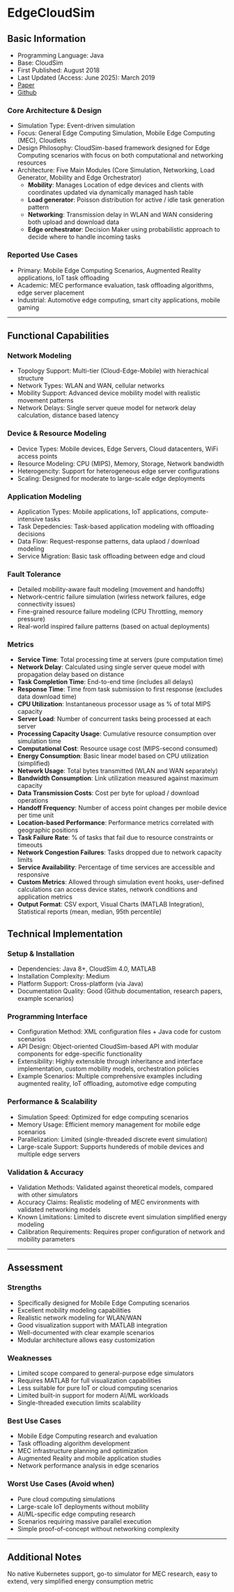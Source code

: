 # EdgeCloudSim
## Basic Information
- Programming Language: Java
- Base: CloudSim
- First Published: August 2018
- Last Updated (Access: June 2025): March 2019
- [Paper](https://onlinelibrary.wiley.com/doi/abs/10.1002/ett.3493)
- [Github](https://github.com/purdue-dcsl/EdgeCloudSim)

### Core Architecture & Design
- Simulation Type: Event-driven simulation
- Focus: General Edge Computing Simulation, Mobile Edge Computing (MEC), Cloudlets
- Design Philosophy: CloudSim-based framework designed for Edge Computing scenarios with focus on both computational and networking resources
- Architecture: Five Main Modules (Core Simulation, Networking, Load Generator, Mobility and Edge Orchestrator)
  - **Mobility**: Manages Location of edge devices and clients with coordinates updated via dynamically managed hash table
  - **Load generator**: Poisson distribution for active / idle task generation pattern
  - **Networking**: Transmission delay in WLAN and WAN considering both upload and download data
  - **Edge orchestrator**: Decision Maker using probabilistic approach to decide where to handle incoming tasks

### Reported Use Cases
- Primary: Mobile Edge Computing Scenarios, Augmented Reality applications, IoT task offloading
- Academic: MEC performance evaluation, task offloading algorithms, edge server placement
- Industrial: Automotive edge computing, smart city applications, mobile gaming

---

## Functional Capabilities
### Network Modeling
- Topology Support: Multi-tier (Cloud-Edge-Mobile) with hierachical structure
- Network Types: WLAN and WAN, cellular networks
- Mobility Support: Advanced device mobility model with realistic movement patterns
- Network Delays: Single server queue model for network delay calculation, distance based latency
### Device & Resource Modeling
- Device Types: Mobile devices, Edge Servers, Cloud datacenters, WiFi access points
- Resource Modeling: CPU (MIPS), Memory, Storage, Network bandwidth
- Heterogencity: Support for heterogeneous edge server configurations
- Scaling: Designed for moderate to large-scale edge deployments
### Application Modeling
- Application Types: Mobile applications, IoT applications, compute-intensive tasks
- Task Depedencies: Task-based application modeling with offloading decisions
- Data Flow: Request-response patterns, data uplaod / download modeling
- Service Migration: Basic task offloading between edge and cloud
### Fault Tolerance
- Detailed mobility-aware fault modeling (movement and handoffs)
- Network-centric failure simulation (wirless network failures, edge connectivity issues)
- Fine-grained resource failure modeling (CPU Throttling, memory pressure)
- Real-world inspired failure patterns (based on actual deployments)
### Metrics
- **Service Time**: Total processing time at servers (pure computation time)
- **Network Delay**: Calculated using single server queue model with propagation delay based on distance
- **Task Completion Time**: End-to-end time (includes all delays)
- **Response Time**: Time from task submission to first response (excludes data download time)
- **CPU Utilization**: Instantaneous processor usage as % of total MIPS capacity
- **Server Load**: Number of concurrent tasks being processed at each server
- **Processing Capacity Usage**: Cumulative resource consumption over simulation time
- **Computational Cost**: Resource usage cost (MIPS-second consumed)
- **Energy Consumption**: Basic linear model based on CPU utilization (simplified)
- **Network Usage**: Total bytes transmitted (WLAN and WAN separately)
- **Bandwidth Consumption**: Link utilization measured against maximum capacity
- **Data Transmission Costs**: Cost per byte for upload / download operations
- **Handoff Frequency**: Number of access point changes per mobile device per time unit
- **Location-based Performance**: Performance metrics correlated with geographic positions
- **Task Failure Rate**: % of tasks that fail due to resource constraints or timeouts
- **Network Congestion Failures**: Tasks dropped due to network capacity limits
- **Service Availability**: Percentage of time services are accessible and responsive
- **Custom Metrics**: Allowed through simulation event hooks, user-defined calculations can access device states, network conditions and application metrics
- **Output Format**: CSV export, Visual Charts (MATLAB Integration), Statistical reports (mean, median, 95th percentile)

## Technical Implementation
### Setup & Installation
- Dependencies: Java 8+, CloudSim 4.0, MATLAB
- Installation Complexity: Medium
- Platform Support: Cross-platform (via Java)
- Documentation Quality: Good (Github documentation, research papers, example scenarios)
### Programming Interface
- Configuration Method: XML configuration files + Java code for custom scenarios
- API Design: Object-oriented CloudSim-based API with modular components for edge-specific functionality
- Extensibility: Highly extensible through inheritance and interface implementation, custom mobility models, orchestration policies
- Example Scenarios: Multiple comprehensive examples including augmented reality, IoT offloading, automotive edge computing
### Performance & Scalability
- Simulation Speed: Optimized for edge computing scenarios
- Memory Usage: Efficient memory management for mobile edge scenarios
- Parallelization: Limited (single-threaded discrete event simulation)
- Large-scale Support: Supports hundereds of mobile devices and multiple edge servers
### Validation & Accuracy
- Validation Methods: Validated against theoretical models, compared with other simulators
- Accuracy Claims: Realistic modeling of MEC environments with validated networking models
- Known Limitations: Limited to discrete event simulation simplified energy modeling
- Calibration Requirements: Requires proper configuration of network and mobility parameters

---

## Assessment
### Strengths
- Specifically designed for Mobile Edge Computing scenarios
- Excellent mobility modeling capabilities
- Realistic network modeling for WLAN/WAN
- Good visualization support with MATLAB integration
- Well-documented with clear example scenarios
- Modular architecture allows easy customization
### Weaknesses
- Limited scope compared to general-purpose edge simulators
- Requires MATLAB for full visualization capabilities
- Less suitable for pure IoT or cloud computing scenarios
- Limited built-in support for modern AI/ML workloads
- Single-threaded execution limits scalability
### Best Use Cases
- Mobile Edge Computing research and evaluation
- Task offloading algorithm development
- MEC infrastructure planning and optimization
- Augmented Reality and mobile application studies
- Network performance analysis in edge scenarios
### Worst Use Cases (Avoid when)
- Pure cloud computing simulations
- Large-scale IoT deployments without mobility
- AI/ML-specific edge computing research
- Scenarios requiring massive parallel execution
- Simple proof-of-concept without networking complexity
---

## Additional Notes
No native Kubernetes support, go-to simulator for MEC research, easy to extend,
very simplified energy consumption metric